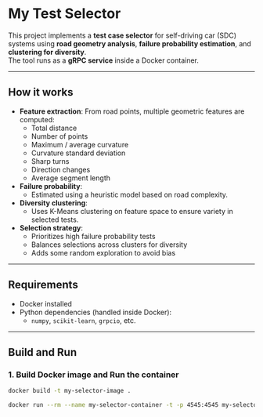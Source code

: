# My Test Selector

This project implements a **test case selector** for self-driving car (SDC) systems using **road geometry analysis**, **failure probability estimation**, and **clustering for diversity**.  
The tool runs as a **gRPC service** inside a Docker container.

---

## How it works
- **Feature extraction**: From road points, multiple geometric features are computed:
  - Total distance  
  - Number of points  
  - Maximum / average curvature  
  - Curvature standard deviation  
  - Sharp turns  
  - Direction changes  
  - Average segment length  
- **Failure probability**:
  - Estimated using a heuristic model based on road complexity.   
- **Diversity clustering**:
  - Uses K-Means clustering on feature space to ensure variety in selected tests.  
- **Selection strategy**:
  - Prioritizes high failure probability tests  
  - Balances selections across clusters for diversity  
  - Adds some random exploration to avoid bias  

---

## Requirements
- Docker installed  
- Python dependencies (handled inside Docker):  
  - `numpy`, `scikit-learn`, `grpcio`, etc.  

---

## Build and Run

### 1. Build Docker image and Run the container
```bash
docker build -t my-selector-image .

docker run --rm --name my-selector-container -t -p 4545:4545 my-selector-image -p 4545
```
